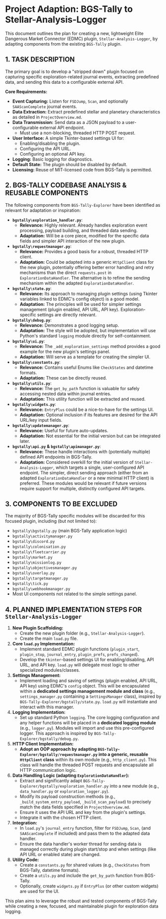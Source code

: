 # Project Adaption: BGS-Tally to Stellar-Analysis-Logger

This document outlines the plan for creating a new, lightweight Elite Dangerous Market Connector (EDMC) plugin, `Stellar-Analysis-Logger`, by adapting components from the existing `BGS-Tally` plugin.

## 1. TASK DESCRIPTION

The primary goal is to develop a "stripped down" plugin focused on capturing specific exploration-related journal events, extracting predefined data, and sending this data to a configurable external API.

**Core Requirements:**
*   **Event Capturing:** Listen for `FSDJump`, `Scan`, and optionally `SAAScanComplete` journal events.
*   **Data Extraction:** Extract predefined stellar and planetary characteristics as detailed in `ProjectOverview.md`.
*   **Data Transmission:** Send data as a JSON payload to a user-configurable external API endpoint.
    *   Must use a non-blocking, threaded HTTP POST request.
*   **User Interface:** A simple Tkinter-based settings UI for:
    *   Enabling/disabling the plugin.
    *   Configuring the API URL.
    *   Configuring an optional API key.
*   **Logging:** Basic logging for diagnostics.
*   **Default State:** The plugin should be disabled by default.
*   **Licensing:** Reuse of MIT-licensed code from BGS-Tally is permitted.

## 2. BGS-TALLY CODEBASE ANALYSIS & REUSABLE COMPONENTS

The following components from `BGS-Tally-Explorer` have been identified as relevant for adaptation or inspiration:

*   **`bgstally\exploration_handler.py`**:
    *   **Relevance:** Highly relevant. Already handles exploration event processing, payload building, and threaded data sending.
    *   **Adaptation:** Will be a core piece, modified for the specific data fields and simpler API interaction of the new plugin.
*   **`bgstally\requestmanager.py`**:
    *   **Relevance:** Provides a good basis for a robust, threaded HTTP client.
    *   **Adaptation:** Could be adapted into a generic `HttpClient` class for the new plugin, potentially offering better error handling and retry mechanisms than the direct `requests.post` in `ExplorationDataHandler`. The alternative is to refine the sending mechanism within the adapted `ExplorationDataHandler`.
*   **`bgstally\state.py`**:
    *   **Relevance:** Its approach to managing plugin settings (using Tkinter variables linked to EDMC's config object) is a good model.
    *   **Adaptation:** The principles will be used for simpler settings management (plugin enabled, API URL, API key). Exploration-specific settings are directly relevant.
*   **`bgstally\debug.py`**:
    *   **Relevance:** Demonstrates a good logging setup.
    *   **Adaptation:** The style will be adopted, but implementation will use Python's standard `logging` module directly for self-containment.
*   **`bgstally\ui.py`**:
    *   **Relevance:** The `_add_exploration_settings` method provides a good example for the new plugin's settings panel.
    *   **Adaptation:** Will serve as a template for creating the simpler UI.
*   **`bgstally\constants.py`**:
    *   **Relevance:** Contains useful Enums like `CheckStates` and datetime formats.
    *   **Adaptation:** These can be directly reused.
*   **`bgstally\utils.py`**:
    *   **Relevance:** The `get_by_path` function is valuable for safely accessing nested data within journal entries.
    *   **Adaptation:** This utility function will be extracted and reused.
*   **`bgstally\widgets.py`**:
    *   **Relevance:** `EntryPlus` could be a nice-to-have for the settings UI.
    *   **Adaptation:** Optional inclusion if its features are desired for the API URL/key input fields.
*   **`bgstally\updatemanager.py`**:
    *   **Relevance:** Useful for future auto-updates.
    *   **Adaptation:** Not essential for the initial version but can be integrated later.
*   **`bgstally\api.py` & `bgstally\apimanager.py`**:
    *   **Relevance:** These handle interactions with (potentially multiple) defined API endpoints in BGS-Tally.
    *   **Adaptation:** Considered overkill for the initial version of `Stellar-Analysis-Logger`, which targets a single, user-configured API endpoint. The simpler, direct sending approach (either from an adapted `ExplorationDataHandler` or a new minimal HTTP client) is preferred. These modules would be relevant if future versions require support for multiple, distinctly configured API targets.

## 3. COMPONENTS TO BE EXCLUDED

The majority of BGS-Tally specific modules will be discarded for this focused plugin, including (but not limited to):
*   `bgstally\bgstally.py` (main BGS-Tally application logic)
*   `bgstally\activitymanager.py`
*   `bgstally\discord.py`
*   `bgstally\colonisation.py`
*   `bgstally\fleetcarrier.py`
*   `bgstally\market.py`
*   `bgstally\missionlog.py`
*   `bgstally\objectivesmanager.py`
*   `bgstally\overlay.py`
*   `bgstally\targetmanager.py`
*   `bgstally\tick.py`
*   `bgstally\webhookmanager.py`
*   Most UI components not related to the simple settings panel.

## 4. PLANNED IMPLEMENTATION STEPS FOR `Stellar-Analysis-Logger`

1.  **New Plugin Scaffolding:**
    *   Create the new plugin folder (e.g., `Stellar-Analysis-Logger`).
    *   Create the main `load.py` file.
2.  **Core `load.py` Implementation:**
    *   Implement standard EDMC plugin functions (`plugin_start`, `plugin_stop`, `journal_entry`, `plugin_prefs`, `prefs_changed`).
    *   Develop the `tkinter`-based settings UI for enabling/disabling, API URL, and API key. `load.py` will delegate most logic to other specialized modules/classes.
3.  **Settings Management:**
    *   Implement loading and saving of settings (plugin enabled, API URL, API key) using EDMC's `config` object. This will be encapsulated within a **dedicated settings management module and class** (e.g., `settings_manager.py` containing a `SettingsManager` class), inspired by `BGS-Tally-Explorer/bgstally/state.py`. `load.py` will instantiate and interact with this manager.
4.  **Logging Implementation:**
    *   Set up standard Python `logging`. The core logging configuration and any helper functions will be placed in a **dedicated logging module** (e.g., `logger.py`). Modules will import and use this pre-configured logger. This approach is inspired by `BGS-Tally-Explorer/bgstally/debug.py`.
5.  **HTTP Client Implementation:**
    *   **Adopt an OOP approach by adapting `BGS-Tally-Explorer/bgstally/requestmanager.py` into a generic, reusable `HttpClient` class** within its own module (e.g., `http_client.py`). This class will handle the threaded POST requests and encapsulate all HTTP communication logic.
6.  **Data Handling Logic (adapting `ExplorationDataHandler`):**
    *   Extract and significantly adapt `BGS-Tally-Explorer/bgstally/exploration_handler.py` into a new module (e.g., `data_handler.py` or `exploration_logger.py`).
    *   Modify its payload construction methods (e.g., `_build_system_entry_payload`, `_build_scan_payload`) to precisely match the data fields specified in `ProjectOverview.md`.
    *   Ensure it uses the API URL and key from the plugin's settings.
    *   Integrate it with the chosen HTTP client.
7.  **Integration:**
    *   In `load.py`'s `journal_entry` function, filter for `FSDJump`, `Scan`, (and `SAAScanComplete` if included) and pass them to the adapted data handler.
    *   Ensure the data handler's worker thread for sending data is managed correctly during plugin start/stop and when settings (like API URL or enabled state) are changed.
8.  **Utility Code:**
    *   Create a `constants.py` for shared values (e.g., `CheckStates` from BGS-Tally, datetime formats).
    *   Create a `utils.py` and include the `get_by_path` function from BGS-Tally.
    *   Optionally, create `widgets.py` if `EntryPlus` (or other custom widgets) are used for the UI.

This plan aims to leverage the robust and tested components of BGS-Tally while creating a new, focused, and maintainable plugin for exploration data logging.
